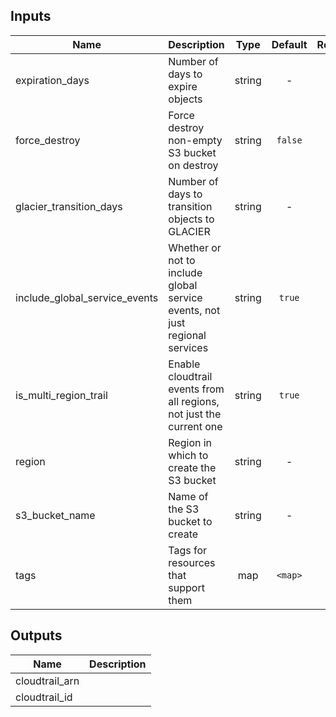 
## Inputs

| Name | Description | Type | Default | Required |
|------|-------------|:----:|:-----:|:-----:|
| expiration_days | Number of days to expire objects | string | - | yes |
| force_destroy | Force destroy non-empty S3 bucket on destroy | string | `false` | no |
| glacier_transition_days | Number of days to transition objects to GLACIER | string | - | yes |
| include_global_service_events | Whether or not to include global service events, not just regional services | string | `true` | no |
| is_multi_region_trail | Enable cloudtrail events from all regions, not just the current one | string | `true` | no |
| region | Region in which to create the S3 bucket | string | - | yes |
| s3_bucket_name | Name of the S3 bucket to create | string | - | yes |
| tags | Tags for resources that support them | map | `<map>` | no |

## Outputs

| Name | Description |
|------|-------------|
| cloudtrail_arn |  |
| cloudtrail_id |  |

